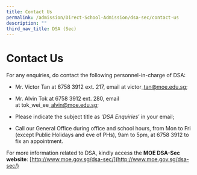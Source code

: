 ```yaml
---
title: Contact Us
permalink: /admission/Direct-School-Admission/dsa-sec/contact-us
description: ""
third_nav_title: DSA (Sec)
---
```


# **Contact Us**

For any enquiries, do contact the following personnel-in-charge of DSA:

*   Mr. Victor Tan at 6758 3912 ext. 217, email at victor\_tan@moe.edu.sg;

*   Mr. Alvin Tok at 6758 3912 ext. 280, email at tok\_wei\_ee\_alvin@moe.edu.sg;

*   Please indicate the subject title as ‘_DSA Enquiries_’ in your email;

*   Call our General Office during office and school hours, from Mon to Fri (except Public Holidays and eve of PHs), 9am to 5pm, at 6758 3912 to fix an appointment.

For more information related to DSA, kindly access the **MOE DSA-Sec website**: [http://www.moe.gov.sg/dsa-sec/](http://www.moe.gov.sg/dsa-sec/)

[](http://www.moe.gov.sg/education/admissions/dsa-sec/)